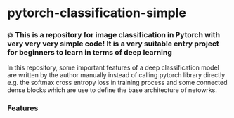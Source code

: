 # pytorch-classification-simple
### :boom: This is a repository for image classification in Pytorch with very very very simple code! It is a very suitable entry project for beginners to learn in terms of deep learning

In this repository, some important features of a deep classification model are written by the author manually instead of calling pytorch library directly e.g. the softmax cross entropy loss in training process and some connected dense blocks which are use to define the base architecture of netowrks.

### Features
